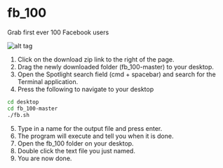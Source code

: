 # fb_100
Grab first ever 100 Facebook users

![alt tag](https://github.com/seanwessmith/fb_100/blob/master/fb_min.gif)

 1. Click on the download zip link to the right of the page. 
 2. Drag the newly downloaded folder (fb_100-master) to your desktop.
 3. Open the Spotlight search field (cmd + spacebar) and search for the Terminal application.
 4. Press the following to navigate to your desktop
```bash
cd desktop
cd fb_100-master
./fb.sh
```
 5. Type in a name for the output file and press enter. 
 6. The program will execute and tell you when it is done.
 7. Open the fb_100 folder on your desktop. 
 8. Double click the text file you just named. 
 9. You are now done.
